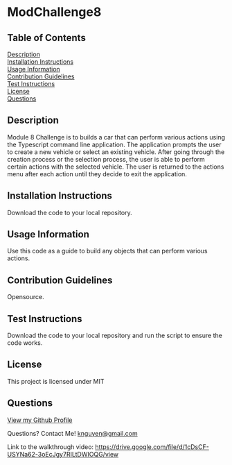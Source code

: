 # ModChallenge8

## Table of Contents
[Description](#description)<br />
[Installation Instructions](#installation-instructions)<br />
[Usage Information](#usage-information)<br />
[Contribution Guidelines](#contribution-guidelines)<br />
[Test Instructions](#test-instructions)<br />
[License](#license)<br />
[Questions](#questions)<br />

## Description
Module 8 Challenge is to builds a car that can perform various actions using the Typescript command line application. The application prompts the user to create a new vehicle or select an existing vehicle. After going through the creation process or the selection process, the user is able to perform certain actions with the selected vehicle. The user is returned to the actions menu after each action until they decide to exit the application.

## Installation Instructions
Download the code to your local repository.

## Usage Information
Use this code as a guide to build any objects that can perform various actions. 

## Contribution Guidelines
Opensource.

## Test Instructions
Download the code to your local repository and run the script to ensure the code works.

## License
This project is licensed under MIT

## Questions
[View my Github Profile](https://github.com/ProgramWithKimta/ModChallenge8.git)

Questions? Contact Me! [knguyen@gmail.com](mailto:knguyen@gmail.com)

Link to the walkthrough video: https://drive.google.com/file/d/1cDsCF-USYNa62-3oEcJgy7RILtDWIOQG/view
